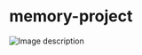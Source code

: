 # memory-project
![Image description]('https://lh3.googleusercontent.com/ZIt8K9_gUSAq--h35MSdhJ7_HhkrBuLECYzG17tURDQ1F_4MgjTP9ojOBpcJh-D1GaBroVf3GfIrS2HbwieTbA5Jbt_izLHDD-2BgcOrQgdJHTF3ymCHb3OTJ2jNdvfuGH_5GwTFM0sySCfInrrir-Xvx0893n88PiSfsGPfvJ1rx9eEuAvdv0sE3uE6lT_hwQK62nN5RVankUiXnaD2OunCjmjNU1G-FZ2L8tTBM_e2B6FEDP7OvfgLcZ63axx8mww1l5io-9UTVDT-0er5P9LqOmQbi3IKH4yBcTMaFGHAjxorV2qBKyJSYRLhshUGCcZGwOQQzEQG8fdd8ptxkLuPRM_LggTboQYYXNi6yM_V6oZt7hIzT5DbqbhQywmVyho5QaB0PD_C3V0xk0Im9yq8xBWm-Ir0s83VB3E3wiUetIVzH2KG0qpujAFiitBWZ_TJFc91h6Rj4shB79tPc0fMzNgX_zoRgp-2iSmjomVAxAJlQbBr-UAUbNQldZ3Wc5e0-UXCQVvx6ct2z3WM4hzvpicgsY7sjQgyv1X-7KdUt3p7dafNNQENu9czvxSfRtiQlZ_hN8Maz9YFRajuZ0lGR_IHBmfI1ARIOfpQ6Pm3rxYePo8-bFh5y9jCuHp8K4FW8xvymMT5aInNxVEtRCz0lwdSKUuRWcHJ4E61UIDP7L4=w1084-h609-no')
